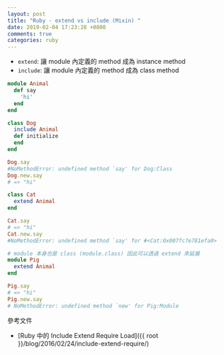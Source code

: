 ```yaml
---
layout: post
title: "Ruby - extend vs include (Mixin) "
date: 2019-02-04 17:23:28 +0800
comments: true
categories: ruby
---
```


<!-- more -->

* `extend`: 讓 module 內定義的 method 成為 instance method
* `include`: 讓 module 內定義的 method 成為 class method

```ruby
module Animal
  def say
    'hi'
  end
end

class Dog
  include Animal
  def initialize
  end
end

Dog.say
#NoMethodError: undefined method `say' for Dog:Class
Dog.new.say
# => "hi"

class Cat
  extend Animal
end

Cat.say
# => "hi"
Cat.new.say
#NoMethodError: undefined method `say' for #<Cat:0x007fc7e781efa0>

# module 本身也是 class (module.class) 因此可以透過 extend 來延展
module Pig
  extend Animal
end

Pig.say
# => "hi"
Pig.new.say
# NoMethodError: undefined method `new' for Pig:Module
```

參考文件

* [Ruby 中的 Include Extend Require Load]({{ root }}/blog/2016/02/24/include-extend-require/)

